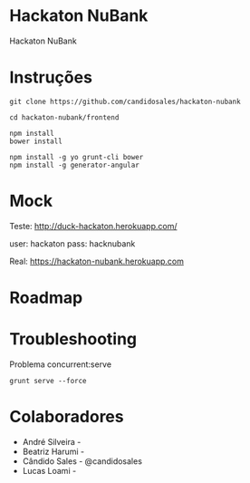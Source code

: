 # Hackaton NuBank
Hackaton NuBank


Instruções
============
```
git clone https://github.com/candidosales/hackaton-nubank

cd hackaton-nubank/frontend

npm install
bower install

npm install -g yo grunt-cli bower
npm install -g generator-angular

```

Mock
====

Teste: http://duck-hackaton.herokuapp.com/

user: hackaton
pass: hacknubank




Real: https://hackaton-nubank.herokuapp.com


Roadmap
========

Troubleshooting
========

Problema concurrent:serve
```
grunt serve --force
```

Colaboradores
=============

* André Silveira - 
* Beatriz Harumi -
* Cândido Sales - @candidosales
* Lucas Loami - 